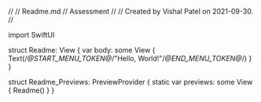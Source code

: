 //
//  Readme.md
//  Assessment
//
//  Created by Vishal Patel on 2021-09-30.
//

import SwiftUI

struct Readme: View {
    var body: some View {
        Text(/*@START_MENU_TOKEN@*/"Hello, World!"/*@END_MENU_TOKEN@*/)
    }
}

struct Readme_Previews: PreviewProvider {
    static var previews: some View {
        Readme()
    }
}
